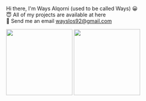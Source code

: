 Hi there, I'm Ways Alqorni (used to be called Ways) :grinning: <br>
:innocent: All of my projects are available at here <br>
:email: Send me an email wayslos92@gmail.com <br>


<!-- [![Ways's GitHub stats](https://github-readme-stats.vercel.app/api?username=ways92)](https://github.com/ways92/github-readme-stats) -->
<p>
<img height="180em" src="https://github-readme-stats-eight-theta.vercel.app/api?username=ways92&show_icons=true&theme=algolia&include_all_commits=true&count_private=true"/>
<img height="180em" src="https://github-readme-stats-eight-theta.vercel.app/api/top-langs/?username=ways92&layout=compact&langs_count=8&theme=algolia"/>
</p>
